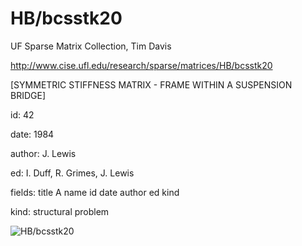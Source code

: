 # HB/bcsstk20

 UF Sparse Matrix Collection, Tim Davis

 http://www.cise.ufl.edu/research/sparse/matrices/HB/bcsstk20

 [SYMMETRIC STIFFNESS MATRIX - FRAME WITHIN A SUSPENSION BRIDGE]

 id: 42

 date: 1984

 author: J. Lewis

 ed: I. Duff, R. Grimes, J. Lewis

 fields: title A name id date author ed kind

 kind: structural problem

![HB/bcsstk20](http://yifanhu.net/GALLERY/GRAPHS/GIF_SMALL/HB@bcsstk20.gif)
